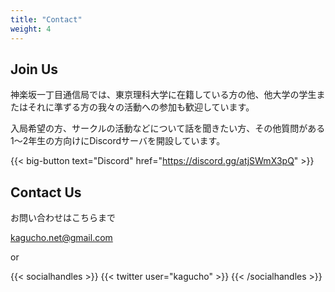 ```yaml
---
title: "Contact"
weight: 4
---
```


## Join Us

神楽坂一丁目通信局では、東京理科大学に在籍している方の他、他大学の学生またはそれに準ずる方の我々の活動への参加も歓迎しています。

入局希望の方、サークルの活動などについて話を聞きたい方、その他質問がある1〜2年生の方向けにDiscordサーバを開設しています。

{{< big-button text="Discord" href="https://discord.gg/atjSWmX3pQ" >}}

## Contact Us


お問い合わせはこちらまで

kagucho.net@gmail.com

or

{{< socialhandles >}}
    {{< twitter user="kagucho" >}}
{{< /socialhandles >}}

